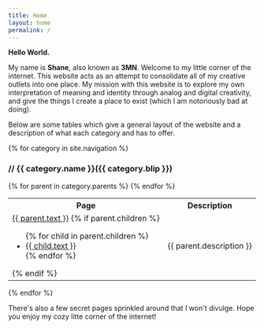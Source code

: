 ```yaml
---
title: Home
layout: home
permalink: /
---
```

**Hello World.**

My name is **Shane**, also known as **3MN**. Welcome to my little corner of the internet. This website acts as an attempt to consolidate all of my creative outlets into one place. My mission with this website is to explore my own interpretation of meaning and identity through analog and digital creativity, and give the things I create a place to exist (which I am notoriously bad at doing).

Below are some tables which give a general layout of the website and a description of what each category and has to offer. 

{% for category in site.navigation %}
<h3>// {{ category.name }}<span class='blip'>({{ category.blip }})</span>
</h3>

<table>
<tr>
    <th>Page</th>
    <th>Description</th>
</tr>
{% for parent in category.parents %}
<tr>
    <td>
        <a href='{{ parent.url }}'>{{ parent.text }}</a>
        {% if parent.children %}
            <ul class="sitemap">
            {% for child in parent.children %}
                <li class="sitemap"><a href='{{ child.url }}'>{{ child.text }}</a></li>
            {% endfor %}
            </ul>
        {% endif %}
    </td>
    <td>{{ parent.description }}</td>
</tr>
{% endfor %}
</table> 
{% endfor %}

There's also a few secret pages sprinkled around that I won't divulge. Hope you enjoy my cozy litte corner of the internet!